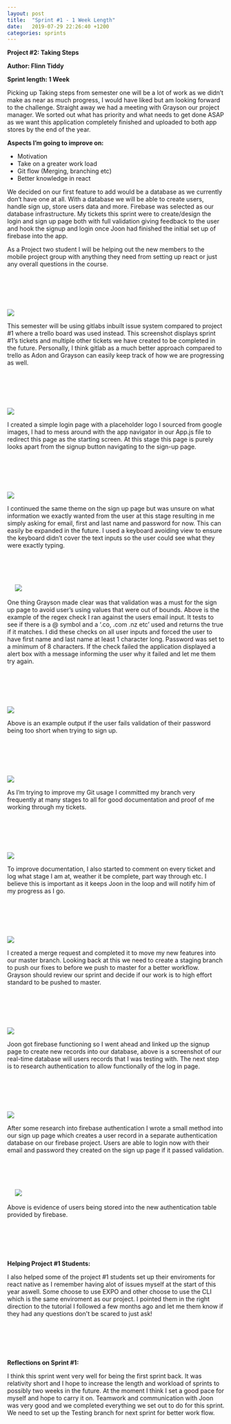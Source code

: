 ```yaml
---
layout: post
title:  "Sprint #1 - 1 Week Length"
date:   2019-07-29 22:26:40 +1200
categories: sprints
---
```


**Project #2: Taking Steps**

**Author: Flinn Tiddy**

**Sprint length: 1 Week**

Picking up Taking steps from semester one will be a lot of work as we didn’t make as near as much progress, I would have liked but am looking forward to the challenge. Straight away we had a meeting with Grayson our project manager. We sorted out what has priority and what needs to get done ASAP as we want this application completely finished and uploaded to both app stores by the end of the year.

**Aspects I’m going to improve on:**
*	Motivation
*	Take on a greater work load
*	Git flow (Merging, branching etc)
*	Better knowledge in react

We decided on our first feature to add would be a database as we currently don’t have one at all. With a database we will be able to create users, handle sign up, store users data and more. Firebase was selected as our database infrastructure.
My tickets this sprint were to create/design the login and sign up page both with full validation giving feedback to the user and hook the signup and login once Joon had finished the initial set up of firebase into the app.

As a Project two student I will be helping out the new members to the mobile project group with anything they need from setting up react or just any overall questions in the course.

<br/><br/>
<br/><br/>

![](/assets/week1_2.JPG)

This semester will be using gitlabs inbuilt issue system compared to project #1 where a trello board was used instead. This screenshot displays sprint #1’s tickets and multiple other tickets we have created to be completed in the future. Personally, I think gitlab as a much better approach compared to trello as Adon and Grayson can easily keep track of how we are progressing as well. 

<br/><br/>
<br/><br/>

![](/assets/week2_1_2.JPG)

I created a simple login page with a placeholder logo I sourced from google images, I had to mess around with the app navigator in our App.js file to redirect this page as the starting screen. At this stage this page is purely looks apart from the signup button navigating to the sign-up page.

<br/><br/>
<br/><br/>

![](/assets/week2_1.JPG)

I continued the same theme on the sign up page but was unsure on what information we exactly wanted from the user at this stage resulting in me simply asking for email, first and last name and password for now. This can easily be expanded in the future. I used a keyboard avoiding view to ensure the keyboard didn’t cover the text inputs so the user could see what they were exactly typing.

<br/><br/>
<br/><br/>
 
![](/assets/Week2_3.JPG)

One thing Grayson made clear was that validation was a must for the sign up page to avoid user’s using values that were out of bounds. Above is the example of the regex check I ran against the users email input. It tests to see if there is a @ symbol and a ‘.co, .com .nz etc’ used and returns the true if it matches. I did these checks on all user inputs and forced the user to have first name and last name at least 1 character long. Password was set to a minimum of 8 characters. If the check failed the application displayed a alert box with a message informing the user why it failed and let me them try again.

<br/><br/>
<br/><br/>

![](/assets/Alertpassworderror.JPG)

Above is an example output if the user fails validation of their password being too short when trying to sign up.

<br/><br/>
<br/><br/>

![](/assets/commits.JPG)

As I’m trying to improve my Git usage I committed my branch very frequently at many stages to all for good documentation and proof of me working through my tickets.

<br/><br/>
<br/><br/>

![](/assets/gettingdocsuptodate.JPG)

To improve documentation, I also started to comment on every ticket and log what stage I am at, weather it be complete, part way through etc. I believe this is important as it keeps Joon in the loop and will notify him of my progress as I go.

<br/><br/>
<br/><br/>

![](/assets/mergedintomaster.JPG)

I created a merge request and completed it to move my new features into our master branch. Looking back at this we need to create a staging branch to push our fixes to before we push to master for a better workflow. Grayson should review our sprint and decide if our work is to high effort standard to be pushed to master.

<br/><br/>
<br/><br/>

![](/assets/Firebase.JPG)

Joon got firebase functioning so I went ahead and linked up the signup page to create new records into our database, above is a screenshot of our real-time database will users records that I was testing with. The next step is to research authentication to allow functionally of the log in page.

<br/><br/>
<br/><br/>

![](/assets/authcreate.jpg)

After some research into firebase authentication I wrote a small method into our sign up page which creates a user record in a separate authentication database on our firebase project. Users are able to login now with their email and password they created on the sign up page if it passed validation.

<br/><br/>
<br/><br/>
 
![](/assets/auth.JPG)

Above is evidence of users being stored into the new authentication table provided by firebase.

<br/><br/>
<br/><br/>

**Helping Project #1 Students:**

I also helped some of the project #1 students set up their enviroments for react native as I remember having alot of issues myself at the start of this year aswell. Some choose to use EXPO and other choose to use the CLI which is the same enviroment as our project. I pointed them in the right direction to the tutorial I followed a few months ago and let me them know if they had any questions don't be scared to just ask!

<br/><br/>
<br/><br/>

**Reflections on Sprint #1:**

I think this sprint went very well for being the first sprint back. It was relativity short and I hope to increase the length and workload of sprints to possibly two weeks in the future. At the moment I think I set a good pace for myself and hope to carry it on. Teamwork and communication with Joon was very good and we completed everything we set out to do for this sprint. We need to set up the Testing branch for next sprint for better work flow.
